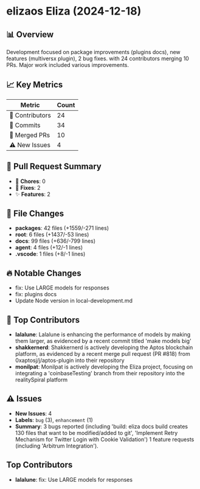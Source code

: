 # elizaos Eliza (2024-12-18)
    
## 📊 Overview
Development focused on package improvements (plugins docs), new features (multiversx plugin), 2 bug fixes. with 24 contributors merging 10 PRs. Major work included various improvements.

## 📈 Key Metrics
| Metric | Count |
|---------|--------|
| 👥 Contributors | 24 |
| 📝 Commits | 34 |
| 🔄 Merged PRs | 10 |
| ⚠️ New Issues | 4 |

## 🔄 Pull Request Summary
- 🧹 **Chores**: 0
- 🐛 **Fixes**: 2
- ✨ **Features**: 2

## 📁 File Changes
- **packages**: 42 files (+1559/-271 lines)
- **root**: 6 files (+1437/-53 lines)
- **docs**: 99 files (+636/-799 lines)
- **agent**: 4 files (+12/-1 lines)
- **.vscode**: 1 files (+8/-1 lines)

## 🔥 Notable Changes
- fix: Use LARGE models for responses
- fix: plugins docs
- Update Node version in local-development.md

## 👥 Top Contributors
- **lalalune**: Lalalune is enhancing the performance of models by making them larger, as evidenced by a recent commit titled 'make models big'
- **shakkernerd**: Shakkernerd is actively developing the Aptos blockchain platform, as evidenced by a recent merge pull request (PR #818) from 0xaptosj/j/aptos-plugin into their repository
- **monilpat**: Monilpat is actively developing the Eliza project, focusing on integrating a 'coinbaseTesting' branch from their repository into the realitySpiral platform

## ⚠️ Issues
- **New Issues**: 4
- **Labels**: `bug` (3), `enhancement` (1)
- **Summary**: 3 bugs reported (including 'build:  eliza docs build creates 130 files that want to be modified/added to git', 'Implement Retry Mechanism for Twitter Login with Cookie Validation') 1 feature requests (including 'Arbitrum Integration').

## Top Contributors
- **lalalune**: fix: Use LARGE models for responses